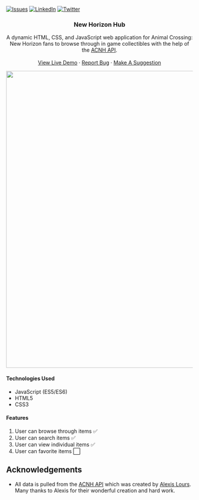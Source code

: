 [![Issues][issues-shield]][issues-url]
[![LinkedIn][linkedin-shield]][linkedin-url]
[![Twitter][twitter-shield]][twitter-url]

<h3 align="center">New Horizon Hub</h3>

  <p align="center">
    A dynamic HTML, CSS, and JavaScript web application for Animal Crossing: New Horizon fans to browse through in game collectibles with the help of the <a href="http://acnhapi.com">ACNH API</a>.
    <br />
    <br />
    <a href="https://jimmy-vu.github.io/new-horizon-hub/">View Live Demo</a>
    ·
    <a href="https://github.com/Jimmy-Vu/new-horizon-hub/issues">Report Bug</a>
    ·
    <a href="https://github.com/Jimmy-Vu/new-horizon-hub/issues">Make A Suggestion</a>
  </p>
</div>

<p align="center">
  <img width="800" src="https://user-images.githubusercontent.com/88172055/199908888-bf9285e2-4d66-4e09-879d-f0f5d847d617.png" />
 </p>
 

#### Technologies Used
* JavaScript (ES5/ES6)
* HTML5
* CSS3

#### Features
1. User can browse through items :white_check_mark:
2. User can search items :white_check_mark:
3. User can view individual items :white_check_mark:
4. User can favorite items :white_large_square:

## Acknowledgements

* All data is pulled from the [ACNH API](http://acnhapi.com/) which was created by [Alexis Lours](https://github.com/alexislours). Many thanks to Alexis for their wonderful creation and hard work. 

<!-- MARKDOWN LINKS & IMAGES -->
<!-- https://www.markdownguide.org/basic-syntax/#reference-style-links -->

[issues-shield]: https://img.shields.io/github/issues/Jimmy-Vu/new-horizon-hub?style=for-the-badge
[issues-url]: https://github.com/Jimmy-Vu/new-horizon-hub/issues
[linkedin-shield]: https://img.shields.io/badge/-LinkedIn-black.svg?style=for-the-badge&logo=linkedin&colorB=2e67c2
[linkedin-url]: https://linkedin.com/in/JimmyVu2
[twitter-shield]: https://img.shields.io/badge/Twitter-1DA1F2?style=for-the-badge&logo=twitter&logoColor=white
[twitter-url]: https://twitter.com/thrownewJimmy
